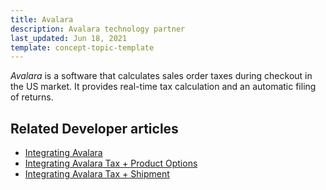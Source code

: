 ```yaml
---
title: Avalara
description: Avalara technology partner
last_updated: Jun 18, 2021
template: concept-topic-template
---
```


*Avalara* is a software that calculates sales order taxes during checkout in the US market. It provides real-time tax calculation and an automatic filing of returns. 

## Related Developer articles

* [Integrating Avalara](/docs/scos/dev/technology-partner-guides/{{page.version}}/taxes/integrating-avalara.html)
* [Integrating Avalara Tax + Product Options](/docs/scos/dev/technology-partner-guides/{{page.version}}/taxes/integrating-avalara-tax-product-options.html)
* [Integrating Avalara Tax + Shipment](/docs/scos/dev/technology-partner-guides/{{page.version}}/taxes/integrating-avalara-tax-shipment.html)
